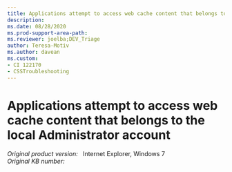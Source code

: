 ```yaml
---
title: Applications attempt to access web cache content that belongs to the local Administrator account
description: 
ms.date: 08/28/2020
ms.prod-support-area-path: 
ms.reviewer: joelba;DEV_Triage
author: Teresa-Motiv
ms.author: davean
ms.custom: 
- CI 122170
- CSSTroubleshooting
---
```


# Applications attempt to access web cache content that belongs to the local Administrator account

_Original product version:_ &nbsp; Internet Explorer, Windows 7  
_Original KB number:_ &nbsp; 
